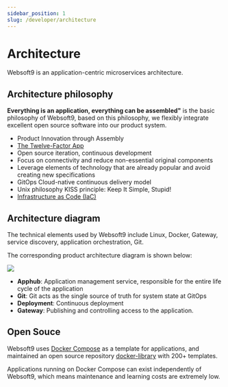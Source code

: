 ```yaml
---
sidebar_position: 1
slug: /developer/architecture
---
```


# Architecture

Websoft9 is an application-centric microservices architecture.  

## Architecture philosophy

**Everything is an application, everything can be assembled"** is the basic philosophy of Websoft9, based on this philosophy, we flexibly integrate excellent open source software into our product system.  

- Product Innovation through Assembly
- [The Twelve-Factor App](https://12factor.net/zh_cn/)
- Open source iteration, continuous development
- Focus on connectivity and reduce non-essential original components
- Leverage elements of technology that are already popular and avoid creating new specifications
- GitOps Cloud-native continuous delivery model
- Unix philosophy KISS principle: Keep It Simple, Stupid!
- [Infrastructure as Code (IaC)](https://www.redhat.com/en/topics/automation/what-is-infrastructure-as-code-iac)

## Architecture diagram

The technical elements used by Websoft9 include Linux, Docker, Gateway, service discovery, application orchestration, Git.  

The corresponding product architecture diagram is shown below:  

![](/img/websoft9-architecture.png)


- **Apphub**: Application management service, responsible for the entire life cycle of the application
- **Git**: Git acts as the single source of truth for system state at GitOps
- **Deployment**: Continuous deployment
- **Gateway**: Publishing and controlling access to the application.

## Open Souce

Websoft9 uses [Docker Compose](https://docs.docker.com/compose/) as a template for applications, and maintained an open source repository [docker-library](https://github.com/Websoft9/docker-) with 200+ templates.   

Applications running on Docker Compose can exist independently of Websoft9, which means maintenance and learning costs are extremely low.  